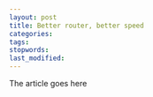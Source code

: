 ```yaml
---
layout: post
title: Better router, better speed
categories:
tags:
stopwords:
last_modified:
---
```


The article goes here

